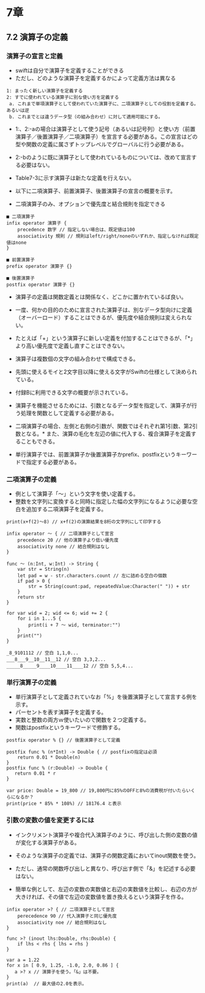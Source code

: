 # 7章

## 7.2 演算子の定義

### 演算子の宣言と定義

* swiftは自分で演算子を定義することができる
* ただし、どのような演算子を定義するかによって定義方法は異なる

```
1: まったく新しい演算子を定義する
2: すでに使われている演算子に別な使い方を定義する
 a. これまで単項演算子として使われていた演算子に、二項演算子としての役割を定義する。あるいは逆
 b. これまでとは違うデータ型（の組み合わせ）に対して適用可能にする。
```

* 1:、2:-aの場合は演算子として使う記号（あるいは記号列）と使い方（前置演算子／後置演算子／二項演算子）を宣言する必要がある。この宣言はどの型や関数の定義に属さずトップレベルでグローバルに行う必要がある。
* 2:-bのように既に演算子として使われているものについては、改めて宣言する必要はない。

* Table7-3に示す演算子は新たな定義を行えない。

* 以下に二項演算子、前置演算子、後置演算子の宣言の概要を示す。
* 二項演算子のみ、オプションで優先度と結合規則を指定できる

```
■ 二項演算子
infix operator 演算子 {
    precedence 数字 // 指定しない場合は、既定値は100
    associativity 規則 // 規則はleft/right/noneのいずれか、指定しなければ既定値はnone
}

■ 前置演算子
prefix operator 演算子 {}

■ 後置演算子
postfix operator 演算子 {}
```

* 演算子の定義は関数定義とは関係なく、どこかに置かれているば良い。
* 一度、何かの目的のために宣言された演算子は、別なデータ型向けに定義（オーバーロード）することはできるが、優先度や結合規則は変えられない。
* たとえば「+」という演算子に新しい定義を付加することはできるが、「*」より高い優先度で定義し直すことはできない。

* 演算子は複数個の文字の組み合わせで構成できる。
* 先頭に使えるモイと2文字目以降に使える文字がSwiftの仕様として決められている。
* 付録Bに利用できる文字の概要が示されている。

* 演算子を機能させるためには、引数となるデータ型を指定して、演算子が行う処理を関数として定義する必要がある。
* 二項演算子の場合、左側と右側の引数が、関数ではそれぞれ第1引数、第2引数となる。* また、演算の毛化を左辺の値に代入する、複合演算子を定義することもできる。
* 単行演算子では、前置演算子か後置演算子かprefix、postfixというキーワードで指定する必要がある。


### 二項演算子の定義

* 例として演算子「〜」という文字を使い定義する。
* 整数を文字列に変換すると同時に指定した幅の文字列になるように必要な空白を追加する二項演算子を定義する。

```
print(x+f(2)〜8) // x+f(2)の演算結果を8桁の文字列にして印字する
```

```
infix operator 〜 { // 二項演算子として宣言
    precedence 20 // 他の演算子より低い優先度
    associativity none // 結合規則はなし
}

func 〜 (n:Int, w:Int) -> String {
    var str = String(n)
    let pad = w - str.characters.count // 左に詰める空白の個数
    if pad > 0 {
        str = String(count:pad, repeatedValue:Character(" ")) + str
    }
    return str
}
```

```
for var wid = 2; wid <= 6; wid += 2 {
    for i in 1...5 {
        print(i + 7 〜 wid, terminator:"")
    }
    print("")
}
```

```
_8_9101112 // 空白 1,1,0...
___8___9__10__11__12 // 空白 3,3,2...
_____8_____9____10____11____12 // 空白 5,5,4...
```


### 単行演算子の定義

* 単行演算子として定義されていなお「%」を後置演算子として宣言する例を示す。
* パーセントを表す演算子を定義する。
* 実数と整数の両方ｗ使いたいので関数を２つ定義する。
* 関数はpostfixというキーワードで修飾する。

```
postfix operator % {} // 後置演算子として定義

postfix func % (n*Int) -> Double { // postfixの指定は必須
    return 0.01 * Double(n)
}
postfix func % (r:Double) -> Double {
   return 0.01 * r
}
```

```
var price: Double = 19_800 // 19,800円に85%のOFFと8%の消費税が付いたらいくらになるか？
print(price * 85% * 108%) // 18176.4 と表示
```


### 引数の変数の値を変更するには

* インクリメント演算子や複合代入演算子のように、呼び出した側の変数の値が変化する演算子がある。
* そのような演算子の定義では、演算子の関数定義においてinout関数を使う。
* ただし、通常の関数呼び出しと異なり、呼び出す側で「&」を記述する必要はない。

* 簡単な例として、左辺の変数の実数値と右辺の実数値を比較し、右辺の方が大きければ、その値で左辺の変数値を置き換えるという演算子を作る。

```
infix operator >? { // 二項演算子として宣言
    perecedence 90 // 代入演算子と同じ優先度
    associativity noe // 結合規則はなし
}

func >? (inout lhs:Double, rhs:Double) {
    if lhs < rhs { lhs = rhs }
}
```

```
var a = 1.22
for x in [ 0.9, 1.25, -1.0, 2.0, 0.86 ] {
   a >? x // 演算子を使う。「&」は不要。
}
print(a)  // 最大値の2.0を表示。
```





